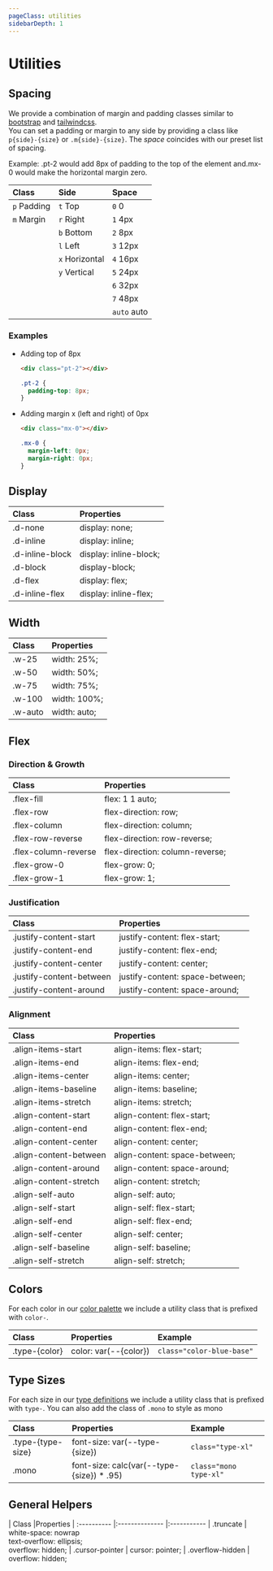 ```yaml
---
pageClass: utilities
sidebarDepth: 1
---
```


# Utilities

## Spacing
We provide a combination of margin and padding classes similar to [bootstrap](https://getbootstrap.com/docs/4.3/utilities/spacing/) and [tailwindcss](https://tailwindcss.com/docs/padding).  
You can set a padding or margin to any side by providing a class like `p{side}-{size}` or `.m{side}-{size}`. The _space_ coincides with our preset list of spacing. 

Example: .pt-2 would add 8px of padding to the top of the element and.mx-0 would make the horizontal margin zero.

| Class       | Side           | Space    |
| :---------- |:-------------- | :------- |
| `p` Padding | `t` Top        | `0` 0    |
| `m` Margin  | `r` Right      | `1` 4px  |
|             | `b` Bottom     | `2` 8px  |
|             | `l` Left       | `3` 12px |
|             | `x` Horizontal | `4` 16px |
|             | `y` Vertical   | `5` 24px |
|             |                | `6` 32px |
|             |                | `7` 48px |
|             |                | `auto` auto |

### Examples
- Adding top of 8px
  ```html
  <div class="pt-2"></div>
  ```
  ```css
  .pt-2 {
    padding-top: 8px;
  }
  ```
- Adding margin x (left and right) of 0px
  ```html
  <div class="mx-0"></div>
  ```
  ```css
  .mx-0 {
    margin-left: 0px;
    margin-right: 0px;
  }
  ```
## Display
| Class                 | Properties
| :-------------------- |:-----------
| .d-none | display: none;
| .d-inline | display: inline;
| .d-inline-block | display: inline-block;
| .d-block | display-block;
| .d-flex | display: flex;
| .d-inline-flex | display: inline-flex;

## Width
| Class                 | Properties
| :-------------------- |:-----------
| .w-25 | width: 25%;
| .w-50 | width: 50%;
| .w-75 | width: 75%;
| .w-100 | width: 100%;
| .w-auto | width: auto;

## Flex
### Direction & Growth
| Class                 | Properties
| :-------------------- |:-----------
| .flex-fill | flex: 1 1 auto;
| .flex-row | flex-direction: row;
| .flex-column | flex-direction: column;
| .flex-row-reverse | flex-direction: row-reverse;
| .flex-column-reverse | flex-direction: column-reverse;
| .flex-grow-0 | flex-grow: 0;
| .flex-grow-1 | flex-grow: 1;


### Justification
| Class                   | Properties
| :---------------------- |:-----------
| .justify-content-start | justify-content: flex-start;
| .justify-content-end |  justify-content: flex-end;
| .justify-content-center |  justify-content: center;
| .justify-content-between |  justify-content: space-between;
| .justify-content-around |  justify-content: space-around;

### Alignment
| Class                   | Properties
| :---------------------- |:-----------
| .align-items-start |  align-items: flex-start;
| .align-items-end |  align-items: flex-end;
| .align-items-center |  align-items: center;
| .align-items-baseline |  align-items: baseline;
| .align-items-stretch |  align-items: stretch;
| .align-content-start |  align-content: flex-start;
| .align-content-end |  align-content: flex-end;
| .align-content-center |  align-content: center;
| .align-content-between |  align-content: space-between;
| .align-content-around |  align-content: space-around;
| .align-content-stretch |  align-content: stretch;
| .align-self-auto |  align-self: auto;
| .align-self-start |  align-self: flex-start;
| .align-self-end |  align-self: flex-end;
| .align-self-center |  align-self: center;
| .align-self-baseline |  align-self: baseline;
| .align-self-stretch |  align-self: stretch;

## Colors
For each color in our [color palette](/style-guide/colors.html) we include a utility class that is prefixed with `color-`.

| Class       | Properties      | Example
| :---------- |:-------------- |:-----------
| .type-{color} | color: var(--{color}) | `class="color-blue-base"`

## Type Sizes
For each size in our [type definitions](/style-guide/type.html) we include a utility class that is prefixed with `type-`. You can also add the class of `.mono` to style as mono

| Class       | Properties      | Example
| :---------- |:-------------- |:-----------
| .type-{type-size} | font-size: var(--type-{size}) | `class="type-xl"`
| .mono | font-size: calc(var(--type-{size}) * .95) | `class="mono type-xl"`

## General Helpers
| Class       |Properties
| :---------- |:-------------- |:-----------
| .truncate | white-space: nowrap <br>text-overflow: ellipsis;<br>overflow: hidden;
| .cursor-pointer | cursor: pointer;
| .overflow-hidden | overflow: hidden;

<style lang="scss">
.theme-container.utilities {
  table:not(:first-of-type) td {
    &:first-of-type { color: #6b46c1; }
    &:last-of-type { color: var(--blue-dark); }
  }
}
</style> 
